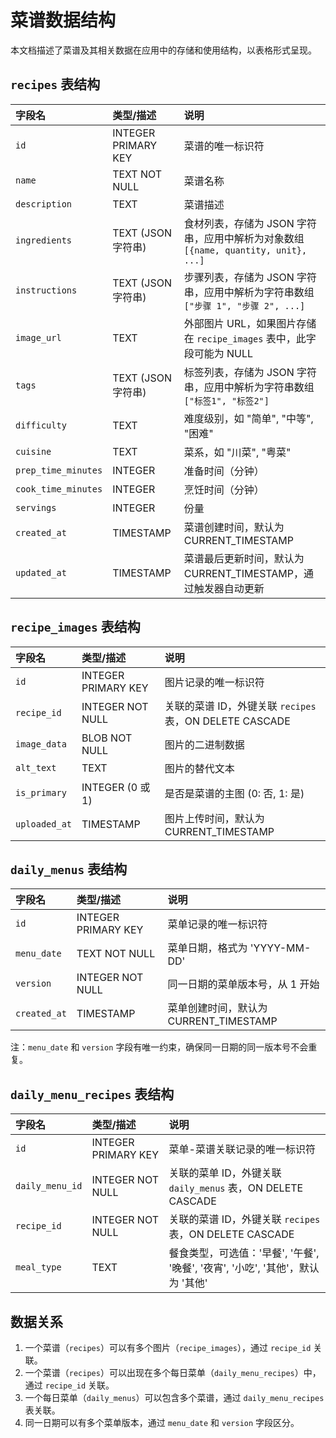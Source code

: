 # 菜谱数据结构

本文档描述了菜谱及其相关数据在应用中的存储和使用结构，以表格形式呈现。

## `recipes` 表结构

| 字段名             | 类型/描述             | 说明                                                                 |
| :----------------- | :-------------------- | :------------------------------------------------------------------- |
| `id`               | INTEGER PRIMARY KEY   | 菜谱的唯一标识符                                                     |
| `name`             | TEXT NOT NULL         | 菜谱名称                                                             |
| `description`      | TEXT                  | 菜谱描述                                                             |
| `ingredients`      | TEXT (JSON 字符串)    | 食材列表，存储为 JSON 字符串，应用中解析为对象数组 `[{name, quantity, unit}, ...]` |
| `instructions`     | TEXT (JSON 字符串)    | 步骤列表，存储为 JSON 字符串，应用中解析为字符串数组 `["步骤 1", "步骤 2", ...]` |
| `image_url`        | TEXT                  | 外部图片 URL，如果图片存储在 `recipe_images` 表中，此字段可能为 NULL |
| `tags`             | TEXT (JSON 字符串)    | 标签列表，存储为 JSON 字符串，应用中解析为字符串数组 `["标签1", "标签2"]`    |
| `difficulty`       | TEXT                  | 难度级别，如 "简单", "中等", "困难"                                  |
| `cuisine`          | TEXT                  | 菜系，如 "川菜", "粤菜"                                              |
| `prep_time_minutes`| INTEGER               | 准备时间（分钟）                                                     |
| `cook_time_minutes`| INTEGER               | 烹饪时间（分钟）                                                     |
| `servings`         | INTEGER               | 份量                                                                 |
| `created_at`       | TIMESTAMP             | 菜谱创建时间，默认为 CURRENT_TIMESTAMP                               |
| `updated_at`       | TIMESTAMP             | 菜谱最后更新时间，默认为 CURRENT_TIMESTAMP，通过触发器自动更新       |

## `recipe_images` 表结构

| 字段名        | 类型/描述           | 说明                                   |
| :------------ | :------------------ | :------------------------------------- |
| `id`          | INTEGER PRIMARY KEY | 图片记录的唯一标识符                   |
| `recipe_id`   | INTEGER NOT NULL    | 关联的菜谱 ID，外键关联 `recipes` 表，ON DELETE CASCADE |
| `image_data`  | BLOB NOT NULL       | 图片的二进制数据                       |
| `alt_text`    | TEXT                | 图片的替代文本                         |
| `is_primary`  | INTEGER (0 或 1)    | 是否是菜谱的主图 (0: 否, 1: 是)        |
| `uploaded_at` | TIMESTAMP           | 图片上传时间，默认为 CURRENT_TIMESTAMP |

## `daily_menus` 表结构

| 字段名        | 类型/描述           | 说明                                   |
| :------------ | :------------------ | :------------------------------------- |
| `id`          | INTEGER PRIMARY KEY | 菜单记录的唯一标识符                   |
| `menu_date`   | TEXT NOT NULL       | 菜单日期，格式为 'YYYY-MM-DD'          |
| `version`     | INTEGER NOT NULL    | 同一日期的菜单版本号，从 1 开始        |
| `created_at`  | TIMESTAMP           | 菜单创建时间，默认为 CURRENT_TIMESTAMP |

注：`menu_date` 和 `version` 字段有唯一约束，确保同一日期的同一版本号不会重复。

## `daily_menu_recipes` 表结构

| 字段名          | 类型/描述           | 说明                                   |
| :-------------- | :------------------ | :------------------------------------- |
| `id`            | INTEGER PRIMARY KEY | 菜单-菜谱关联记录的唯一标识符           |
| `daily_menu_id` | INTEGER NOT NULL    | 关联的菜单 ID，外键关联 `daily_menus` 表，ON DELETE CASCADE |
| `recipe_id`     | INTEGER NOT NULL    | 关联的菜谱 ID，外键关联 `recipes` 表，ON DELETE CASCADE |
| `meal_type`     | TEXT                | 餐食类型，可选值：'早餐', '午餐', '晚餐', '夜宵', '小吃', '其他'，默认为 '其他' |

## 数据关系

1. 一个菜谱（`recipes`）可以有多个图片（`recipe_images`），通过 `recipe_id` 关联。
2. 一个菜谱（`recipes`）可以出现在多个每日菜单（`daily_menu_recipes`）中，通过 `recipe_id` 关联。
3. 一个每日菜单（`daily_menus`）可以包含多个菜谱，通过 `daily_menu_recipes` 表关联。
4. 同一日期可以有多个菜单版本，通过 `menu_date` 和 `version` 字段区分。
